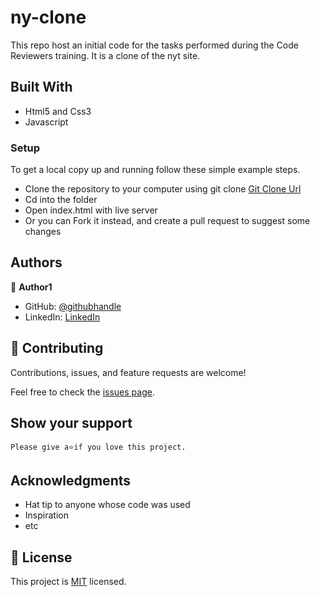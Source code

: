 # ny-clone

This repo host an initial code for the tasks performed during the Code Reviewers training.
It is a clone of the nyt site.

## Built With

- Html5 and Css3
- Javascript

### Setup
To get a local copy up and running follow these simple example steps.

- Clone the repository to your computer using git clone [Git Clone Url](https://github.com/lily-coder/past-project.git)
- Cd into the folder
- Open index.html with live server
- Or you can Fork it instead, and create a pull request to suggest some changes

## Authors

👤 **Author1**

- GitHub: [@githubhandle](https://github.com/lily-coder/lily-coder)
- LinkedIn: [LinkedIn](https://www.linkedin.com/in/lilian-moraa-99950b1b8)


## 🤝 Contributing

Contributions, issues, and feature requests are welcome!

Feel free to check the [issues page](https://github.com/lily-coder/past-project/issues).

## Show your support

    Please give a⭐️if you love this project.
## Acknowledgments

- Hat tip to anyone whose code was used
- Inspiration
- etc

## 📝 License

This project is [MIT](./MIT.md) licensed.
